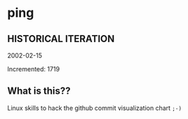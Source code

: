 # ping

## HISTORICAL ITERATION
2002-02-15

Incremented: 1719

## What is this?? 
Linux skills to hack the github commit visualization chart `;-)`
